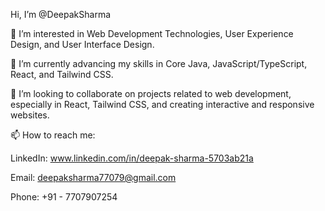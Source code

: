  Hi, I’m @DeepakSharma
 
👀 I’m interested in Web Development Technologies, User Experience Design, and User Interface Design.

🌱 I’m currently advancing my skills in Core Java, JavaScript/TypeScript, React, and Tailwind CSS.

💞 I’m looking to collaborate on projects related to web development, especially in React, Tailwind CSS, and creating interactive and responsive websites.

📫 How to reach me:



LinkedIn: www.linkedin.com/in/deepak-sharma-5703ab21a

Email: deepaksharma77079@gmail.com

Phone: +91 - 7707907254
